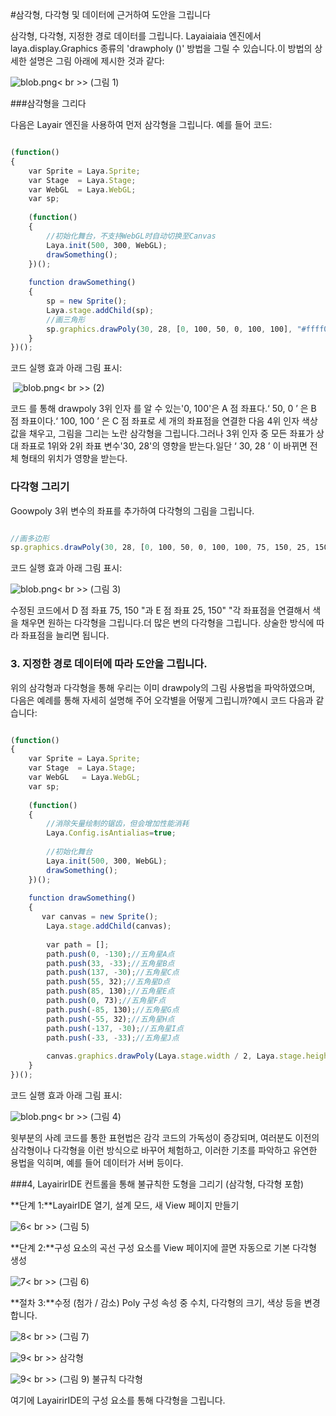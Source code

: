#삼각형, 다각형 및 데이터에 근거하여 도안을 그립니다



삼각형, 다각형, 지정한 경로 데이터를 그립니다. Layaiaiaia 엔진에서 laya.display.Graphics 종류의 'drawpholy ()' 방법을 그릴 수 있습니다.이 방법의 상세한 설명은 그림 아래에 제시한 것과 같다:

​![blob.png](img/1.png)< br >>
(그림 1)



###삼각형을 그리다

다음은 Layair 엔진을 사용하여 먼저 삼각형을 그립니다. 예를 들어 코드:


```javascript

(function()
{
    var Sprite = Laya.Sprite;
    var Stage  = Laya.Stage;
    var WebGL  = Laya.WebGL;
    var sp;
  
    (function()
    {
        //初始化舞台，不支持WebGL时自动切换至Canvas
        Laya.init(500, 300, WebGL);
        drawSomething();
    })();
  
    function drawSomething()
    {
        sp = new Sprite();
        Laya.stage.addChild(sp);
        //画三角形
        sp.graphics.drawPoly(30, 28, [0, 100, 50, 0, 100, 100], "#ffff00");
    }
})();
```


코드 실행 효과 아래 그림 표시:



​	![blob.png](img/2.png)< br >>
(2)

코드 를 통해 drawpoly 3위 인자 를 알 수 있는'0, 100'은 A 점 좌표다.‘ 50, 0 ’ 은 B 점 좌표이다.‘ 100, 100 ’ 은 C 점 좌표로 세 개의 좌표점을 연결한 다음 4위 인자 색상 값을 채우고, 그림을 그리는 노란 삼각형을 그립니다.그러나 3위 인자 중 모든 좌표가 상대 좌표로 1위와 2위 좌표 변수'30, 28'의 영향을 받는다.일단 ‘ 30, 28 ’ 이 바뀌면 전체 형태의 위치가 영향을 받는다.





### **다각형 그리기**

Goowpoly 3위 변수의 좌표를 추가하여 다각형의 그림을 그립니다.


```javascript

//画多边形
sp.graphics.drawPoly(30, 28, [0, 100, 50, 0, 100, 100, 75, 150, 25, 150], "#ffff00");
```


코드 실행 효과 아래 그림 표시:

​![blob.png](img/3.png)< br >>
(그림 3)

수정된 코드에서 D 점 좌표 75, 150 "과 E 점 좌표 25, 150" "각 좌표점을 연결해서 색을 채우면 원하는 다각형을 그립니다.더 많은 변의 다각형을 그립니다. 상술한 방식에 따라 좌표점을 늘리면 됩니다.



### **3. 지정한 경로 데이터에 따라 도안을 그립니다.**

위의 삼각형과 다각형을 통해 우리는 이미 drawpoly의 그림 사용법을 파악하였으며, 다음은 예례를 통해 자세히 설명해 주어 오각별을 어떻게 그립니까?예시 코드 다음과 같습니다:


```javascript

(function()
{
    var Sprite = Laya.Sprite;
    var Stage  = Laya.Stage;
    var WebGL   = Laya.WebGL;
    var sp;
     
    (function()
    {
        //消除矢量绘制的锯齿，但会增加性能消耗
        Laya.Config.isAntialias=true;
         
        //初始化舞台
        Laya.init(500, 300, WebGL);
        drawSomething();
    })();
  
    function drawSomething()
    {
       var canvas = new Sprite();
        Laya.stage.addChild(canvas);
 
        var path = [];
        path.push(0, -130);//五角星A点
        path.push(33, -33);//五角星B点
        path.push(137, -30);//五角星C点
        path.push(55, 32);//五角星D点
        path.push(85, 130);//五角星E点
        path.push(0, 73);//五角星F点
        path.push(-85, 130);//五角星G点
        path.push(-55, 32);//五角星H点
        path.push(-137, -30);//五角星I点
        path.push(-33, -33);//五角星J点
 
        canvas.graphics.drawPoly(Laya.stage.width / 2, Laya.stage.height / 2, path, "#FF7F50");   
    }
})();
```


코드 실행 효과 아래 그림 표시:

​![blob.png](img/4.png)< br >>
(그림 4)

윗부분의 사례 코드를 통한 표현법은 감각 코드의 가독성이 증강되며, 여러분도 이전의 삼각형이나 다각형을 이런 방식으로 바꾸어 체험하고, 이러한 기초를 파악하고 유연한 용법을 익히며, 예를 들어 데이터가 서버 등이다.



###4, LayairirIDE 컨트롤을 통해 불규칙한 도형을 그리기 (삼각형, 다각형 포함)



**단계 1:**LayairIDE 열기, 설계 모드, 새 View 페이지 만들기

​![6](img/5.png)< br >>
(그림 5)

**단계 2:**구성 요소의 곡선 구성 요소를 View 페이지에 끌면 자동으로 기본 다각형 생성

​![7](img/6.png)< br >>
(그림 6)

**절차 3:**수정 (첨가 / 감소) Poly 구성 속성 중 수치, 다각형의 크기, 색상 등을 변경합니다.

​![8](img/7.png)< br >>
(그림 7)

​![9](img/8.png)< br >>
삼각형

​![9](img/9.png)< br >>
(그림 9) 불규칙 다각형



여기에 LayairirIDE의 구성 요소를 통해 다각형을 그립니다.